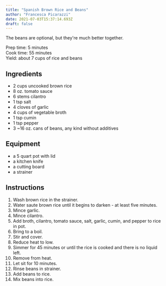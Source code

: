 ```yaml
---
title: "Spanish Brown Rice and Beans"
author: "Francesca Picarazzi"
date: 2021-07-03T15:37:14.693Z
draft: false
---
```


The beans are optional, but they're much better together.

Prep time: 5 minutes  
Cook time: 55 minutes  
Yield: about 7 cups of rice and beans

## Ingredients

- 2 cups uncooked brown rice
- 8 oz. tomato sauce
- 6 stems cilantro
- 1 tsp salt
- 4 cloves of garlic
- 4 cups of vegetable broth
- 1 tsp cumin
- 1 tsp pepper
- 3 ~16 oz. cans of beans, any kind without additives

## Equipment

- a 5 quart pot with lid
- a kitchen knife
- a cutting board
- a strainer

## Instructions

1. Wash brown rice in the strainer.
2. Water saute brown rice until it begins to darken - at least five minutes.
3. Mince garlic.
4. Mince cilantro.
5. Add broth, cilantro, tomato sauce, salt, garlic, cumin, and pepper to rice in pot.
6. Bring to a boil.
7. Stir and cover.
8. Reduce heat to low.
9. Simmer for 45 minutes or until the rice is cooked and there is no liquid left.
10. Remove from heat.
11. Let sit for 10 minutes.
12. Rinse beans in strainer.
13. Add beans to rice.
14. Mix beans into rice.